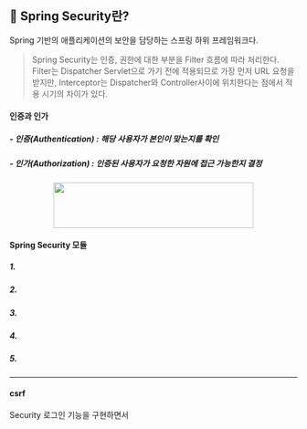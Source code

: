 

## 💭 Spring Security란?

Spring 기반의 애플리케이션의 보안을 담당하는 스프링 하위 프레임워크다.

> Spring Security는 인증, 권한에 대한 부분을 Filter 흐름에 따라 처리한다.
> Filter는 Dispatcher Servlet으로 가기 전에 적용되므로 가장 먼저 URL 요청을 받지만, Interceptor는 Dispatcher와 Controller사이에 위치한다는 점에서 적용 시기의 차이가 있다.

#### 인증과 인가
##### - 인증(Authentication) : 해당 사용자가 본인이 맞는지를 확인
##### - 인가(Authorization) : 인증된 사용자가 요청한 자원에 접근 가능한지 결정 

<p align="center"><img src="https://github.com/yejinsohn/TIL/assets/104317217/b2820d37-710d-40f5-963c-243ac880d186" width="350" height="80"/></p>

####  Spring Security 모듈
##### 1.
##### 2. 
##### 3. 
##### 4. 
##### 5. 

------------

#### csrf

Security 로그인 기능을 구현하면서 
